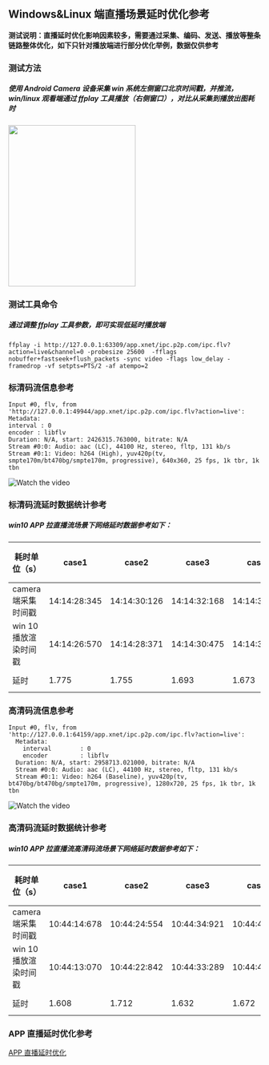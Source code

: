 ## Windows&Linux 端直播场景延时优化参考

**测试说明：直播延时优化影响因素较多，需要通过采集、编码、发送、播放等整条链路整体优化，如下只针对播放端进行部分优化举例，数据仅供参考**

### **测试方法**

##### 使用 Android Camera 设备采集 win 系统左侧窗口北京时间戳，并推流，win/linux 观看端通过 ffplay 工具播放（右侧窗口），对比从采集到播放出图耗时

<img src="https://github.com/tencentyun/iot-link-ios/wiki/iot_video/video_win_delay_image.png" width = "254" height = "322" div align=center />



### **测试工具命令**

##### 通过调整 ffplay 工具参数，即可实现低延时播放端

```
ffplay -i http://127.0.0.1:63309/app.xnet/ipc.p2p.com/ipc.flv?action=live&channel=0 -probesize 25600  -fflags nobuffer+fastseek+flush_packets -sync video -flags low_delay -framedrop -vf setpts=PTS/2 -af atempo=2
```



### **标清码流信息参考**

```
Input #0, flv, from 'http://127.0.0.1:49944/app.xnet/ipc.p2p.com/ipc.flv?action=live':
Metadata:
interval : 0
encoder : libflv
Duration: N/A, start: 2426315.763000, bitrate: N/A
Stream #0:0: Audio: aac (LC), 44100 Hz, stereo, fltp, 131 kb/s
Stream #0:1: Video: h264 (High), yuv420p(tv, smpte170m/bt470bg/smpte170m, progressive), 640x360, 25 fps, 1k tbr, 1k tbn
```
![Watch the video](https://github.com/tencentyun/iot-link-ios/wiki/iot_video/video_win_delay_mov.gif)



### **标清码流延时数据统计参考**

##### win10 APP 拉直播流场景下网络延时数据参考如下：

| 耗时单位（s）       | case1        | case2        | case3        | case4        | case5        | case6        | case7        | case8        | case9        | case10       | 耗时平均值   |
|---------------|--------------|--------------|--------------|--------------|--------------|--------------|--------------|--------------|--------------|--------------|---------|
| camera端采集时间戳  | 14:14:28:345 | 14:14:30:126 | 14:14:32:168 | 14:14:33:749 | 14:14:35:105 | 14:14:56:280 | 15:20:32:661 | 15:20:36:657 | 15:20:58:675 | 15:21:02:435 |         |
| win 10播放渲染时间戳 | 14:14:26:570 | 14:14:28:371 | 14:14:30:475 | 14:14:32:076 | 14:14:33:380 | 14:14:54:315 | 15:20:30:318 | 15:20:34:306 | 15:20:56:316 | 15:21:00:086 |         |
| 延时            | 1.775        | 1.755        | 1.693        | 1.673        | 1.725        | 1.965        | 2.343        | 2.351        | 2.359        | 2.349        | 1.998 s |



### **高清码流信息参考**

```
Input #0, flv, from 'http://127.0.0.1:64159/app.xnet/ipc.p2p.com/ipc.flv?action=live':
  Metadata:
    interval        : 0
    encoder         : libflv
  Duration: N/A, start: 2958713.021000, bitrate: N/A
  Stream #0:0: Audio: aac (LC), 44100 Hz, stereo, fltp, 131 kb/s
  Stream #0:1: Video: h264 (Baseline), yuv420p(tv, bt470bg/bt470bg/smpte170m, progressive), 1280x720, 25 fps, 1k tbr, 1k tbn
```
![Watch the video](https://github.com/tencentyun/iot-link-ios/wiki/iot_video/video_win_delay_high.gif)


### **高清码流延时数据统计参考**

##### win10 APP 拉直播流高清码流场景下网络延时数据参考如下：

| 耗时单位（s）       | case1        | case2        | case3        | case4        | case5        | case6        | case7        | case8        | case9        | case10       | 耗时平均值   |
|---------------|--------------|--------------|--------------|--------------|--------------|--------------|--------------|--------------|--------------|--------------|---------|
| camera端采集时间戳  | 10:44:14:678 | 10:44:24:554 | 10:44:34:921 | 10:44:43:029 | 10:44:54:365 | 11:16:45:994 | 11:16:57:208 | 11:17:06:887 | 11:17:17:271 | 11:17:32:231 |         |
| win 10播放渲染时间戳 | 10:44:13:070 | 10:44:22:842 | 10:44:33:289 | 10:44:41:357 | 10:44:52:746 | 11:16:44:599 | 11:16:55:739 | 11:17:05:606 | 11:17:15:923 | 11:17:30:895 |         |
| 延时            | 1.608        | 1.712        | 1.632        | 1.672        | 1.619        | 1.395        | 1.469        | 1.281        | 1.348        | 1.336        | 1.507 s |



### **APP 直播延时优化参考**
[APP 直播延时优化](./IoTVideo%20常见问题指引.md)
